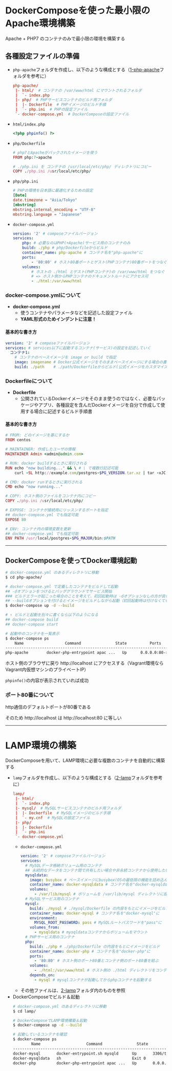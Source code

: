# DockerComposeを使った最小限のApache環境構築

Apache + PHP7 のコンテナのみで最小限の環境を構築する

## 各種設定ファイルの準備

- `php-apache`フォルダを作成し、以下のような構成とする（[1-php-apache](./1-php-apache)フォルダを参考に）
    ```conf
    php-apache/
     |- html/  # コンテナの /var/www/html にマウントされるフォルダ
     |  `- index.php
     |- php/  # PHPサービスコンテナのビルド用フォルダ
     |  |- Dockerfile  # PHPイメージのビルド手順
     |  `- php.ini  # PHPの設定ファイル
     `- docker-compose.yml  # DockerComposeの設定ファイル
    ```
- `html/index.php`
    ```php
    <?php phpinfo() ?>
    ```
- `php/Dockerfile`
    ```ruby
    # php7とApacheがパックされたイメージを使う
    FROM php:7-apache

    # ./php.ini を コンテナの /usr/local/etc/php/ ディレクトリにコピー
    COPY ./php.ini /usr/local/etc/php/
    ```
- `php/php.ini`
    ```conf
    # PHPの環境を日本語に最適化するための設定
    [Date]
    date.timezone = "Asia/Tokyo"
    [mbstring]
    mbstring.internal_encoding = "UTF-8"
    mbstring.language = "Japanese"
    ```
- `docker-compose.yml`
    ```yaml
    version: '2' # composeファイルバージョン
    services:
        php: # 必要なのはPHP(+Apache)サービス用のコンテナのみ
        build: ./php # php/Dockerfileからビルド
        container_name: php-apache # コンテナ名を"php-apache"に
        ports:
            - '80:80' # ホスト80番ポートとゲスト(PHPコンテナ)80番ポートをつなぐ
        volumes:
            # ホストの ./html とゲスト(PHPコンテナ)の /var/www/html をつなぐ
            # => ホスト側からPHPコンテナのドキュメントルートにアクセス可
            - ./html:/var/www/html
    ```

### docker-compose.ymlについて
- **docker-compose.yml**
    - 使うコンテナやパラメータなどを記述した設定ファイル
    - **YAML形式のためインデントに注意！**

#### 基本的な書き方
```yaml
version: '2' # composeファイルバージョン
services: # services以下に起動するコンテナ(サービス)の設定を記述していく
  コンテナ1:
    # コンテナのベースイメージを image or build で指定
    image: imagename # Docker公式イメージをそのままベースイメージにする場合の書き方
    build: ./path    # ./path/Dockerfileからビルド(公式イメージをカスタマイズ)するときの書き方
```


### Dockerfileについて
- **Dockerfile**
    - 公開されているDockerイメージをそのまま使うのではなく、必要なパッケージやアプリ、各種設定を含んだDockerイメージを自分で作成して使用する場合に記述するビルド手順書

#### 基本的な書き方
```ruby
# FROM: どのイメージを基にするか
FROM centos

# MAINTAINER: 作成したユーザの情報
MAINTAINER Admin <admin@admin.com>

# RUN: docker buildするときに実行される
RUN echo "now building..." && \ # \ で複数行記述可能
    curl -SL http://example.com/postgres-$PG_VERSION.tar.xz | tar -xJC /usr/src/postgress

# CMD: docker runするときに実行される
CMD echo "now running..."

# COPY: ホスト側のファイルをコンテナ内にコピー
COPY ./php.ini /usr/local/etc/php/

# EXPOSE: コンテナが接続用にリッスンするポートを指定
## docker-compose.yml でも指定可能
EXPOSE 80

# ENV: コンテナ内の環境変数を更新
## docker-compose.yml でも指定可能
ENV PATH /usr/local/postgres-$PG_MAJOR/bin:$PATH
```

***

## DockerComposeを使ってDocker環境起動

```bash
# docker-compose.yml のあるディレクトリに移動
$ cd php-apache/

# docker-compose.yml で定義したコンテナをビルドして起動
## -dオプションをつけるとバッググラウンドでサービス開始
### ビルドエラーが起こった場合のことを考えて、初回起動時は -dオプションなしの方が良いかもしれない（エラー文が見れるため）
## --buildオプションを付けるとイメージをビルドしながら起動（初回起動時は付けなくてもビルドされる）
$ docker-compose up -d --build

# ↑ ビルドと起動を別々に書くなら以下のようになる
## docker-compose build
## docker-compose start

# 起動中のコンテナを一覧表示
$ docker-compose ps
    Name                  Command               State          Ports
---------------------------------------------------------------------------
php-apache        docker-php-entrypoint apac ...   Up      0.0.0.0:80->80/tcp
```

ホスト側のブラウザに戻り http://localhost にアクセスする（Vagrant環境ならVagrant内仮想マシンのプライベートIP）

`phpinfo()`の内容が表示されていれば成功

### ポート80番について
http通信のデフォルトポートが80番である

そのため http://localhost は http://localhost:80 に等しい


------------------------------------------------------------


# LAMP環境の構築
DockerComposeを用いて、LAMP環境に必要な複数のコンテナを自動的に構築する

- `lamp`フォルダを作成し、以下のような構成とする（[2-lamp](./2-lamp)フォルダを参考に）
    ```conf
    lamp/
     |- html/
     |  `- index.php
     |- mysql/  # MySQLサービスコンテナのビルド用フォルダ
     |  |- Dockerfile  # MySQLイメージのビルド手順
     |  `- my.cnf  # MySQLの設定ファイル
     |- php/
     |  |- Dockerfile
     |  `- php.ini
     `- docker-compose.yml
    ```
  - `docker-compose.yml`
    ```yaml
    version: '2' # composeファイルバージョン
    services:
      # MySQLデータ格納ボリューム用のコンテナ
      ## 永続的なデータをコンテナ間で共有したい場合や非永続コンテナから使用したい場合、DataVolumeContainerを作成し、そこからデータをマウントするのが良い
      mysqldata:
        image: busybox # ベースイメージにbusybox(OSの最低限の機能を詰め込んだ万能コマンド)を利用
        container_name: docker-mysqldata # コンテナ名を"docker-mysqldata"に
        volumes:
          - /var/lib/mysql # ボリュームを /var/lib/mysql ディレクトリに設定
      # MySQLサービス用のコンテナ
      mysql:
        build: ./mysql # ./mysql/Dockerfile の内容をもとにイメージをビルド
        container_name: docker-mysql # コンテナ名を"docker-mysql"に
        environment:
          MYSQL_ROOT_PASSWORD: pass # MySQLルートパスワードを"pass"に
        volumes_from:
          - mysqldata # mysqldataコンテナからボリュームをマウント
      # PHPサービス用のコンテナ
      php:
        build: ./php # ./php/Dockerfile の内容をもとにイメージをビルド
        container_name: docker-php # コンテナ名を"docker-php"に
        ports:
          - '80:80' # ホスト側のポート80番とコンテナ側のポート80番を結ぶ
        volumes:
          - ./html:/var/www/html # ホスト側の ./html ディレクトリをコンテナ側のドキュメントルート /var/www/html にマウント
        depends_on:
          - mysql # mysqlコンテナが起動してからphpコンテナを起動する
    ```
  - その他ファイルは、[2-lamp](./2-lamp)フォルダ内のものを参照
- DockerComposeでビルド＆起動
    ```bash
    # docker-compose.yml のあるディレクトリに移動
    $ cd lamp/

    # DockerComposeでLAMP環境構築＆起動
    $ docker-compose up -d --build

    # 起動しているコンテナを確認
    $ docker-compose ps
            Name                    Command               State           Ports
    --------------------------------------------------------------------------------
    docker-mysql       docker-entrypoint.sh mysqld      Up       3306/tcp, 33060/tcp
    docker-mysqldata   sh                               Exit 0
    docker-php         docker-php-entrypoint apac ...   Up       0.0.0.0:80->80/tcp
    ```
